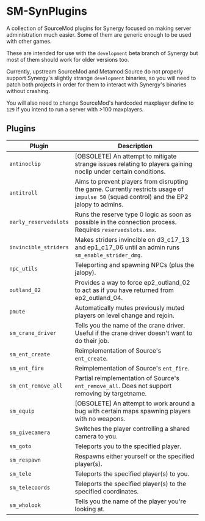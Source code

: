 # SM-SynPlugins

A collection of SourceMod plugins for Synergy focused on making server administration much easier. Some of them are generic enough to be used with other games.

These are intended for use with the `development` beta branch of Synergy but most of them should work for older versions too.

Currently, upstream SourceMod and Metamod:Source do not properly support Synergy's slightly strange `development` binaries, so you will need to patch both projects in order for them to interact with Synergy's binaries without crashing.

You will also need to change SourceMod's hardcoded maxplayer define to `129` if you intend to run a server with >100 maxplayers.

## Plugins

| Plugin                | Description                                                                                                                               |
| --------------------- | ----------------------------------------------------------------------------------------------------------------------------------------- |
| `antinoclip`          | [OBSOLETE] An attempt to mitigate strange issues relating to players gaining noclip under certain conditions.                             |
| `antitroll`           | Aims to prevent players from disrupting the game. Currently restricts usage of `impulse 50` (squad control) and the EP2 jalopy to admins. |
| `early_reservedslots` | Runs the reserve type 0 logic as soon as possible in the connection process. Requires `reservedslots.smx`.                                |
| `invincible_striders` | Makes striders invincible on d3_c17_13 and ep1_c17_06 until an admin runs `sm_enable_strider_dmg`.                                        |
| `npc_utils`           | Teleporting and spawning NPCs (plus the jalopy).                                                                                          |
| `outland_02`          | Provides a way to force ep2_outland_02 to act as if you have returned from ep2_outland_04.                                                |
| `pmute`               | Automatically mutes previously muted players on level change and rejoin.                                                                  |
| `sm_crane_driver`     | Tells you the name of the crane driver. Useful if the crane driver doesn't want to do their job.                                          |
| `sm_ent_create`       | Reimplementation of Source's `ent_create`.                                                                                                |
| `sm_ent_fire`         | Reimplementation of Source's `ent_fire`.                                                                                                  |
| `sm_ent_remove_all`   | Partial reimplementation of Source's `ent_remove_all`. Does not support removing by targetname.                                           |
| `sm_equip`            | [OBSOLETE] An attempt to work around a bug with certain maps spawning players with no weapons.                                            |
| `sm_givecamera`       | Switches the player controlling a shared camera to you.                                                                                   |
| `sm_goto`             | Teleports you to the specified player.                                                                                                    |
| `sm_respawn`          | Respawns either yourself or the specified player(s).                                                                                      |
| `sm_tele`             | Teleports the specified player(s) to you.                                                                                                 |
| `sm_telecoords`       | Teleports the specified player(s) to the specified coordinates.                                                                           |
| `sm_wholook`          | Tells you the name of the player you're looking at.                                                                                       |